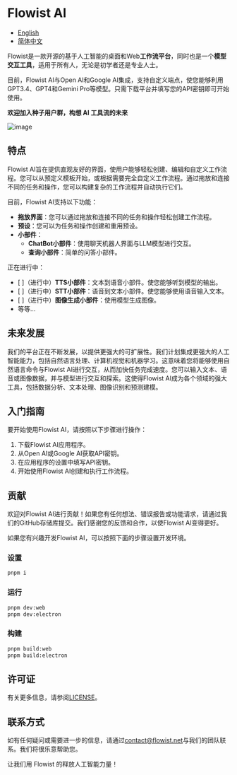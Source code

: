 # Flowist AI

- [English](README.md)
- [简体中文](README.zh-CN.md)

Flowist是一款开源的基于人工智能的桌面和Web**工作流平台**，同时也是一个**模型交互工具**，适用于所有人，无论是初学者还是专业人士。

目前，Flowist AI与Open AI和Google AI集成，支持自定义端点，使您能够利用GPT3.4、GPT4和Gemini Pro等模型。只需下载平台并填写您的API密钥即可开始使用。

**欢迎加入种子用户群，构想 AI 工具流的未来**

![image](https://github.com/FlowistAI/flowist/assets/50045289/e9390fc3-a8b4-4bac-9b19-984d8ec621c7)

## 特点

Flowist AI旨在提供直观友好的界面，使用户能够轻松创建、编辑和自定义工作流程。您可以从预定义模板开始，或根据需要完全自定义工作流程。通过拖放和连接不同的任务和操作，您可以构建复杂的工作流程并自动执行它们。

目前，Flowist AI支持以下功能：

- **拖放界面**：您可以通过拖放和连接不同的任务和操作轻松创建工作流程。
- **预设**：您可以为任务和操作创建和重用预设。
- **小部件**：
  - **ChatBot小部件**：使用聊天机器人界面与LLM模型进行交互。
  - **查询小部件**：简单的问答小部件。

正在进行中：

- [ ]（进行中）**TTS小部件**：文本到语音小部件。使您能够听到模型的输出。
- [ ]（进行中）**STT小部件**：语音到文本小部件。使您能够使用语音输入文本。
- [ ]（进行中）**图像生成小部件**：使用模型生成图像。
- 等等...

## 未来发展

我们的平台正在不断发展，以提供更强大的可扩展性。我们计划集成更强大的人工智能能力，包括自然语言处理、计算机视觉和机器学习。这意味着您将能够使用自然语言命令与Flowist AI进行交互，从而加快任务完成速度。您可以输入文本、语音或图像数据，并与模型进行交互和探索。这使得Flowist AI成为各个领域的强大工具，包括数据分析、文本处理、图像识别和预测建模。

## 入门指南

要开始使用Flowist AI，请按照以下步骤进行操作：

1. 下载Flowist AI应用程序。
2. 从Open AI或Google AI获取API密钥。
3. 在应用程序的设置中填写API密钥。
4. 开始使用Flowist AI创建和执行工作流程。

## 贡献

欢迎对Flowist AI进行贡献！如果您有任何想法、错误报告或功能请求，请通过我们的GitHub存储库提交。我们感谢您的反馈和合作，以使Flowist AI变得更好。

如果您有兴趣开发Flowist AI，可以按照下面的步骤设置开发环境。

### 设置

```bash
pnpm i
```

### 运行

```bash
pnpm dev:web
pnpm dev:electron
```

### 构建

```bash
pnpm build:web
pnpm build:electron
```

## 许可证

有关更多信息，请参阅[LICENSE](LICENSE)。

## 联系方式

如有任何疑问或需要进一步的信息，请通过[contact@flowist.net](mailto:contact@flowist.net)与我们的团队联系。我们将很乐意帮助您。

让我们用 Flowist 的释放人工智能力量！

